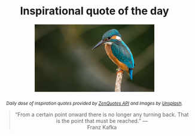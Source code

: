 
<div align="center">

# Inspirational quote of the day

<img src="./data/photo.jpeg" alt="Beautiful nature photo" width="320" height="180">

<sub><i>Daily dose of inspiration quotes provided by [ZenQuotes API](https://zenquotes.io/) and images by [Unsplash](https://unsplash.com/).</i></sub>


<blockquote>&ldquo;From a certain point onward there is no longer any turning back. That is the point that must be reached.&rdquo; &mdash; <footer>Franz Kafka</footer></blockquote>

</div>
